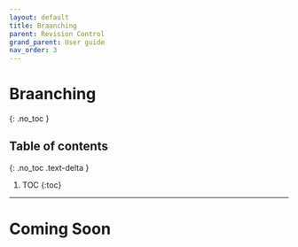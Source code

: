 ```yaml
---
layout: default
title: Braanching
parent: Revision Control
grand_parent: User guide
nav_order: 3
---
```


# Braanching
{: .no_toc }

## Table of contents
{: .no_toc .text-delta }

1. TOC
{:toc}

---

# Coming Soon
